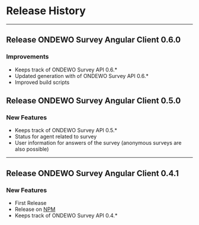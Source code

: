 # Release History
*****************
## Release ONDEWO Survey Angular Client 0.6.0

### Improvements
* Keeps track of ONDEWO Survey API 0.6.*
* Updated generation with of ONDEWO Survey API 0.6.*
* Improved build scripts
## Release ONDEWO Survey Angular Client 0.5.0

### New Features
* Keeps track of ONDEWO Survey API 0.5.*
* Status for agent related to survey
* User information for answers of the survey (anonymous surveys are also possible)

***

## Release ONDEWO Survey Angular Client 0.4.1

### New Features
* First Release
* Release on [NPM](https://www.npmjs.com/package/@ondewo/survey-client-angular)
* Keeps track of ONDEWO Survey API 0.4.*
